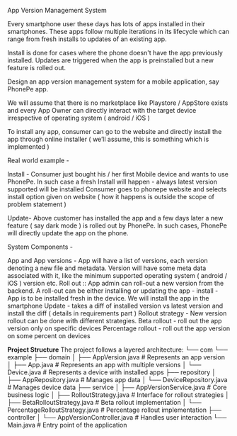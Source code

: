 App Version Management System

Every smartphone user these days has lots of apps installed in their smartphones. These apps follow multiple iterations in its lifecycle which can range from fresh installs to updates of an existing app.

Install is done for cases where the phone doesn't have the app previously installed.
Updates are triggered when the app is preinstalled but a new feature is rolled out.

Design an app version management system for a mobile application, say PhonePe app.

We will assume that there is no marketplace like Playstore / AppStore exists and every App Owner can directly interact with the target device irrespective of operating system ( android / iOS )

To install any app, consumer can go to the website and directly install the app through online installer ( we’ll assume, this is something which is implemented )

Real world example -

Install - Consumer just bought his / her first Mobile device and wants to use PhonePe. In such case a fresh Install will happen - always latest version supported will be installed
Consumer goes to phonepe website and selects install option given on website ( how it happens is outside the scope of problem statement )

Update- Above customer has installed the app and a few days later a new feature ( say dark mode ) is rolled out by PhonePe. In such cases, PhonePe will directly update the app on the phone.

System Components -

App and App versions -
App will have a list of versions, each version denoting a new file and metadata.
Version will have some meta data associated with it, like the minimum supported operating system ( android / iOS ) version etc.
Roll out :: App admin can roll-out a new version from the backend. A roll-out can be either installing or updating the app -
install - App is to be installed fresh in the device. We will install the app in the smartphone
Update - takes a diff of installed version vs latest version and install the diff ( details in requirements part )
Rollout strategy - New version rollout can be done with different strategies.
Beta rollout - roll out the app version only on specific devices
Percentage rollout - roll out the app version on some percent on devices

**Project Structure**
The project follows a layered architecture:
└── com
└── example
├── domain
│   ├── AppVersion.java       # Represents an app version
│   ├── App.java              # Represents an app with multiple versions
│   └── Device.java           # Represents a device with installed apps
├── repository
│   ├── AppRepository.java    # Manages app data
│   └── DeviceRepository.java # Manages device data
├── service
│   ├── AppVersionService.java # Core business logic
│   ├── RolloutStrategy.java   # Interface for rollout strategies
│   ├── BetaRolloutStrategy.java # Beta rollout implementation
│   └── PercentageRolloutStrategy.java # Percentage rollout implementation
├── controller
│   └── AppVersionController.java # Handles user interaction
└── Main.java                 # Entry point of the application
